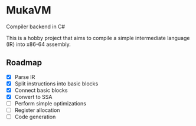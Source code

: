 # MukaVM

Compiler backend in C#

This is a hobby project that aims to compile a simple intermediate language (IR) into x86-64 assembly.

## Roadmap

- [x] Parse IR
- [x] Split instructions into basic blocks
- [x] Connect basic blocks
- [x] Convert to SSA
- [ ] Perform simple optimizations
- [ ] Register allocation
- [ ] Code generation
